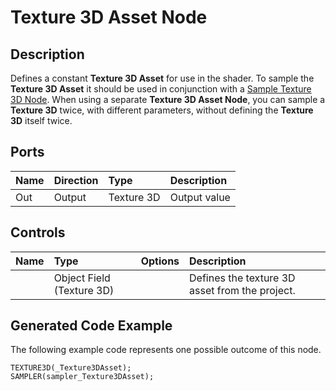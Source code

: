 # Texture 3D Asset Node

## Description

Defines a constant **Texture 3D Asset** for use in the shader. To sample the **Texture 3D Asset** it should be used in conjunction with a [Sample Texture 3D Node](Sample-Texture-3D-Node.md). When using a separate **Texture 3D Asset Node**, you can sample a **Texture 3D** twice, with different parameters, without defining the **Texture 3D** itself twice.

## Ports

| Name        | Direction           | Type  | Description |
|:------------ |:-------------|:-----|:---|
| Out | Output      |    Texture 3D | Output value |

## Controls

| Name        | Type           | Options  | Description |
|:------------ |:-------------|:-----|:---|
|      | Object Field (Texture 3D) |  | Defines the texture 3D asset from the project. |

## Generated Code Example

The following example code represents one possible outcome of this node.

```
TEXTURE3D(_Texture3DAsset); 
SAMPLER(sampler_Texture3DAsset);
```
